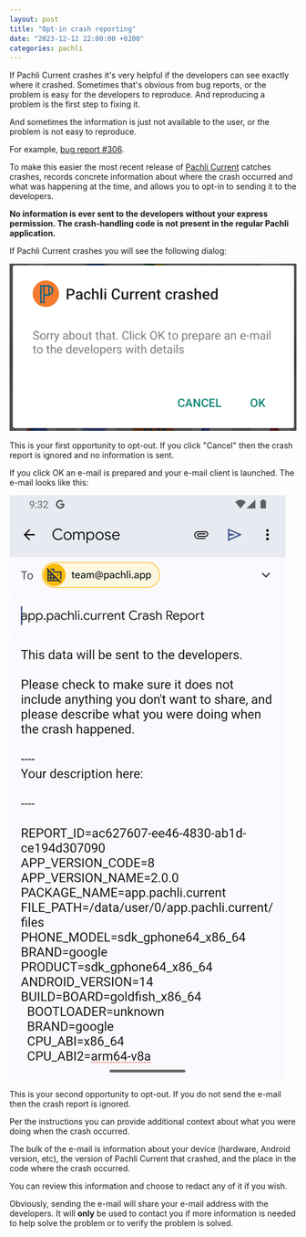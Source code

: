 ```yaml
---
layout: post
title: "Opt-in crash reporting"
date: "2023-12-12 22:00:00 +0200"
categories: pachli
---
```


If Pachli Current crashes it's very helpful if the developers can see exactly where it crashed. Sometimes that's obvious from bug reports, or the problem is easy for the developers to reproduce. And reproducing a problem is the first step to fixing it.

And sometimes the information is just not available to the user, or the problem is not easy to reproduce.

For example, [bug report #306](https://github.com/pachli/pachli-android/issues/306).

To make this easier the most recent release of [Pachli Current](/download#pachli-current) catches crashes, records concrete information about where the crash occurred and what was happening at the time, and allows you to opt-in to sending it to the developers.

**No information is ever sent to the developers without your express permission. The crash-handling code is not present in the regular Pachli application.**

<!--more-->

If Pachli Current crashes you will see the following dialog:

![Screenshot showing Pachli Current crash dialog](/assets/posts/2023-12-xx-crash-reporting/crash-dialog.png)

This is your first opportunity to opt-out. If you click "Cancel" then the crash report is ignored and no information is sent.

If you click OK an e-mail is prepared and your e-mail client is launched. The e-mail looks like this:

![Screenshot showing Pachli Current crash e-mail](/assets/posts/2023-12-xx-crash-reporting/crash-email.png)

This is your second opportunity to opt-out. If you do not send the e-mail then the crash report is ignored.

Per the instructions you can provide additional context about what you were doing when the crash occurred.

The bulk of the e-mail is information about your device (hardware, Android version, etc), the version of Pachli Current that crashed, and the place in the code where the crash occurred.

You can review this information and choose to redact any of it if you wish.

Obviously, sending the e-mail will share your e-mail address with the developers. It will **only** be used to contact you if more information is needed to help solve the problem or to verify the problem is solved.